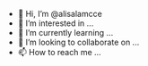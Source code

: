 - 👋 Hi, I’m @alisalamcce
- 👀 I’m interested in ...
- 🌱 I’m currently learning ...
- 💞️ I’m looking to collaborate on ...
- 📫 How to reach me ...

<!---
alisalamcce/alisalamcce is a ✨ special ✨ repository because its `README.md` (this file) appears on your GitHub profile.
You can click the Preview link to take a look at your changes.
--->
